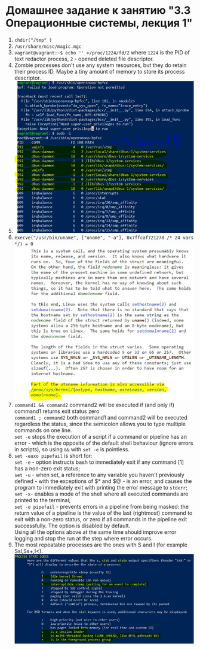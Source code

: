 # Домашнее задание к занятию "3.3 Операционные системы, лекция 1"

1. `chdir("/tmp" )`
2. `/usr/share/misc/magic.mgc`
3. `vagrant@vagrant:~$ echo '' >/proc/1224/fd/2` where `1224` is the PID of text redactor process, `2` - opened deleted file descriptor.
4. Zombie processes don't use any system resources, but they do retain their process ID. Maybe a tiny amount of memory to store its process descriptor.
5. ![opensnoop](img/snoop.JPG)
6. `execve("/usr/bin/uname", ["uname", "-a"], 0x7ffcaf721278 /* 24 vars */) = 0`
![uname()](img/manuname(2).JPG)
7. `command1 && command2`
command2 will be executed if (and only if) command1 returns exit status zero \
`command1 ; command2`
both command1 and command2 will be executed regardless the status, since the semicolon allows you to type multiple commands on one line. \
`set -e` stops the execution of a script if a command or pipeline has an error - which is the opposite of the default shell behaviour (ignore errors in scripts), so  using `&&` with `set -e` is pointless.
8. `set -euxo pipefail` is short for:\
`set -e` - option instructs bash to immediately exit if any command [1] has a non-zero exit status; \
`set -u` - when set, a reference to any variable you haven't previously defined - with the exceptions of $* and $@ - is an error, and causes the program to immediately exit with printing the error message to `stderr`; \
`set -x`- enables a mode of the shell where all executed commands are printed to the terminal; \
`set -o pipefail` -  prevents errors in a pipeline from being masked: the return value of a pipeline is the value of the last (rightmost) command to exit with a non-zero status, or zero if all commands in the pipeline exit successfully. The option is disabled by default. \
Using all the options above at the same time should improve error logging and stop the run at the step where error occurs.
9. The most repeatable processes are the ones with S and I (for example Ssl,Ss+,I<).
![psstate](img/states.JPG)



